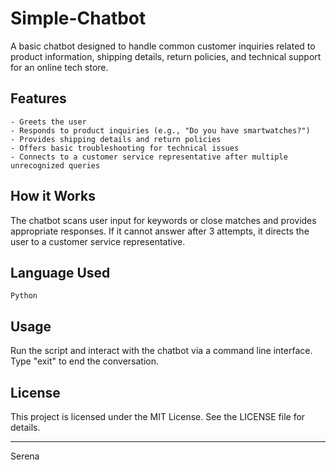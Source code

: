 # Simple-Chatbot
A basic chatbot designed to handle common customer inquiries related to product information, shipping details, return policies, and technical support for an online tech store.
## Features

    - Greets the user
    - Responds to product inquiries (e.g., "Do you have smartwatches?")
    - Provides shipping details and return policies
    - Offers basic troubleshooting for technical issues
    - Connects to a customer service representative after multiple unrecognized queries

## How it Works

The chatbot scans user input for keywords or close matches and provides appropriate responses. If it cannot answer after 3 attempts, it directs the user to a customer service representative.

## Language Used

    Python 

## Usage

Run the script and interact with the chatbot via a command line interface. Type "exit" to end the conversation.

## License
This project is licensed under the MIT License. See the LICENSE file for details.

---
Serena
